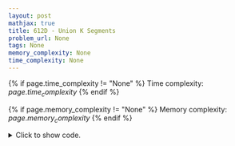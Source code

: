 ```yaml
---
layout: post
mathjax: true
title: 612D - Union K Segments
problem_url: None
tags: None
memory_complexity: None
time_complexity: None
---
```




{% if page.time_complexity != "None" %}
Time complexity: ${{ page.time_complexity }}$
{% endif %}

{% if page.memory_complexity != "None" %}
Memory complexity: ${{ page.memory_complexity }}$
{% endif %}

<details>
<summary>
<p style="display:inline">Click to show code.</p>
</summary>
```cpp
{% raw %}
using namespace std;
using ii = pair<int, int>;
using vii = vector<ii>;
int n, k;
vii events;
int main(void)
{
    ios::sync_with_stdio(false);
    cin.tie(NULL);
    int li, ri;
    cin >> n >> k;
    for (int i = 0; i < n; ++i)
    {
        cin >> li >> ri;
        events.push_back({li, -1});
        events.push_back({ri, +1});
    }
    sort(events.begin(), events.end());
    int ck = 0;
    int cl, cr;
    vii ans;
    for (auto [t, sign] : events)
    {
        sign = -sign;
        if (sign > 0 and ck + 1 == k)
            cl = t;
        else if (sign < 0 and ck == k)
        {
            cr = t;
            ans.push_back({cl, cr});
        }
        ck += sign;
    }
    cout << ans.size() << endl;
    for (auto [l, r] : ans)
        cout << l << " " << r << endl;
    return 0;
}

{% endraw %}
```
</details>

